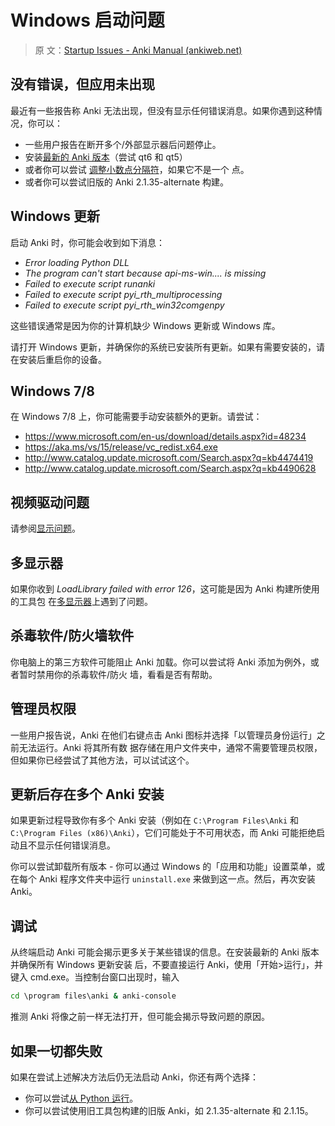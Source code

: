 # Windows 启动问题

> 原
> 文：[Startup Issues - Anki Manual (ankiweb.net)](https://docs.ankiweb.net/platform/windows/startup-issues.html)

<!-- toc -->

## 没有错误，但应用未出现

最近有一些报告称 Anki 无法出现，但没有显示任何错误消息。如果你遇到这种情况，你可以：

- 一些用户报告在断开多个/外部显示器后问题停止。
- 安装[最新的 Anki 版本](https://apps.ankiweb.net/)（尝试 qt6 和 qt5）
- 或者你可以尝试
  [调整小数点分隔符](https://forums.ankiweb.net/t/windows-update-broke-anki/1822/75)，如果它不是一个
  点。
- 或者你可以尝试旧版的 Anki 2.1.35-alternate 构建。

## Windows 更新

启动 Anki 时，你可能会收到如下消息：

- _Error loading Python DLL_
- _The program can't start because api-ms-win.... is missing_
- _Failed to execute script runanki_
- _Failed to execute script pyi_rth_multiprocessing_
- _Failed to execute script pyi_rth_win32comgenpy_

这些错误通常是因为你的计算机缺少 Windows 更新或 Windows 库。

请打开 Windows 更新，并确保你的系统已安装所有更新。如果有需要安装的，请在安装后重启你的设备。

## Windows 7/8

在 Windows 7/8 上，你可能需要手动安装额外的更新。请尝试：

- <https://www.microsoft.com/en-us/download/details.aspx?id=48234>
- <https://aka.ms/vs/15/release/vc_redist.x64.exe>
- <http://www.catalog.update.microsoft.com/Search.aspx?q=kb4474419>
- <http://www.catalog.update.microsoft.com/Search.aspx?q=kb4490628>

## 视频驱动问题

请参阅[显示问题](./display-issues.md)。

## 多显示器

如果你收到 _LoadLibrary failed with error 126_，这可能是因为 Anki 构建所使用的工具包
在[多显示器](https://forums.ankiweb.net/t/error-126-on-open-anki-desktop/13967)上遇到了问题。

## 杀毒软件/防火墙软件

你电脑上的第三方软件可能阻止 Anki 加载。你可以尝试将 Anki 添加为例外，或者暂时禁用你的杀毒软件/防火
墙，看看是否有帮助。

## 管理员权限

一些用户报告说，Anki 在他们右键点击 Anki 图标并选择「以管理员身份运行」之前无法运行。Anki 将其所有数
据存储在用户文件夹中，通常不需要管理员权限，但如果你已经尝试了其他方法，可以试试这个。

## 更新后存在多个 Anki 安装

如果更新过程导致你有多个 Anki 安装（例如在 `C:\Program Files\Anki` 和
`C:\Program Files (x86)\Anki`），它们可能处于不可用状态，而 Anki 可能拒绝启动且不显示任何错误消息。

你可以尝试卸载所有版本 - 你可以通过 Windows 的「应用和功能」设置菜单，或在每个 Anki 程序文件夹中运行
`uninstall.exe` 来做到这一点。然后，再次安装 Anki。

## 调试

从终端启动 Anki 可能会揭示更多关于某些错误的信息。在安装最新的 Anki 版本并确保所有 Windows 更新安装
后，不要直接运行 Anki，使用「开始>运行」，并键入 cmd.exe。当控制台窗口出现时，输入

```bat
cd \program files\anki & anki-console
```

推测 Anki 将像之前一样无法打开，但可能会揭示导致问题的原因。

## 如果一切都失败

如果在尝试上述解决方法后仍无法启动 Anki，你还有两个选择：

- 你可以尝试[从 Python 运行](https://faqs.ankiweb.net/running-from-python.html)。
- 你可以尝试使用旧工具包构建的旧版 Anki，如 2.1.35-alternate 和 2.1.15。
